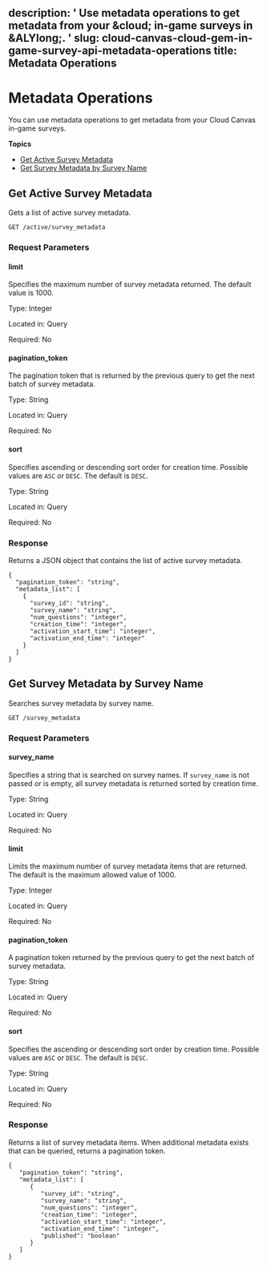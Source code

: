 description: ' Use metadata operations to get metadata from your &cloud; in-game surveys
  in &ALYlong;. '
slug: cloud-canvas-cloud-gem-in-game-survey-api-metadata-operations
title: Metadata Operations
---
# Metadata Operations<a name="cloud-canvas-cloud-gem-in-game-survey-api-metadata-operations"></a>

You can use metadata operations to get metadata from your Cloud Canvas in\-game surveys\.

**Topics**
+ [Get Active Survey Metadata](#cloud-canvas-cloud-gem-in-game-survey-api-metadata-active-get)
+ [Get Survey Metadata by Survey Name](#cloud-canvas-cloud-gem-in-game-survey-api-metadata-get-by-survey-name)

## Get Active Survey Metadata<a name="cloud-canvas-cloud-gem-in-game-survey-api-metadata-active-get"></a>

Gets a list of active survey metadata\.

```
GET /active/survey_metadata
```

### Request Parameters<a name="cloud-canvas-cloud-gem-in-game-survey-api-metadata-active-get-request-parameters"></a>

#### limit<a name="cloud-canvas-cloud-gem-in-game-survey-api-metadata-active-get-request-parameters-limit"></a>

Specifies the maximum number of survey metadata returned\. The default value is 1000\.

Type: Integer

Located in: Query

Required: No

#### pagination\_token<a name="cloud-canvas-cloud-gem-in-game-survey-api-metadata-active-get-request-parameters-pagination-token"></a>

The pagination token that is returned by the previous query to get the next batch of survey metadata\.

Type: String

Located in: Query

Required: No

#### sort<a name="cloud-canvas-cloud-gem-in-game-survey-api-metadata-active-get-request-parameters-sort"></a>

Specifies ascending or descending sort order for creation time\. Possible values are `ASC` or `DESC`\. The default is `DESC`\.

Type: String

Located in: Query

Required: No

### Response<a name="cloud-canvas-cloud-gem-in-game-survey-api-metadata-active-get-response"></a>

Returns a JSON object that contains the list of active survey metadata\.

```
{
  "pagination_token": "string",
  "metadata_list": [
    {
      "survey_id": "string",
      "survey_name": "string",
      "num_questions": "integer",
      "creation_time": "integer",
      "activation_start_time": "integer",
      "activation_end_time": "integer"
    }
  ]
}
```

## Get Survey Metadata by Survey Name<a name="cloud-canvas-cloud-gem-in-game-survey-api-metadata-get-by-survey-name"></a>

Searches survey metadata by survey name\.

```
GET /survey_metadata
```

### Request Parameters<a name="cloud-canvas-cloud-gem-in-game-survey-api-metadata-get-by-survey-name-request-parameters"></a>

#### survey\_name<a name="cloud-canvas-cloud-gem-in-game-survey-api-metadata-get-by-survey-name-request-parameters-survey-name"></a>

Specifies a string that is searched on survey names\. If `survey_name` is not passed or is empty, all survey metadata is returned sorted by creation time\.

Type: String

Located in: Query

Required: No

#### limit<a name="cloud-canvas-cloud-gem-in-game-survey-api-metadata-get-by-survey-name-request-parameters-limit"></a>

Limits the maximum number of survey metadata items that are returned\. The default is the maximum allowed value of 1000\.

Type: Integer

Located in: Query

Required: No

#### pagination\_token<a name="cloud-canvas-cloud-gem-in-game-survey-api-metadata-get-by-survey-name-request-parameters-pagination-token"></a>

A pagination token returned by the previous query to get the next batch of survey metadata\.

Type: String

Located in: Query

Required: No

#### sort<a name="cloud-canvas-cloud-gem-in-game-survey-api-metadata-get-by-survey-name-request-parameters-sort"></a>

Specifies the ascending or descending sort order by creation time\. Possible values are `ASC` or `DESC`\. The default is `DESC`\.

Type: String

Located in: Query

Required: No

### Response<a name="cloud-canvas-cloud-gem-in-game-survey-api-metadata-get-by-survey-name-response"></a>

Returns a list of survey metadata items\. When additional metadata exists that can be queried, returns a pagination token\.

```
{
   "pagination_token": "string",
   "metadata_list": [
      {
         "survey_id": "string",
         "survey_name": "string",
         "num_questions": "integer",
         "creation_time": "integer",
         "activation_start_time": "integer",
         "activation_end_time": "integer",
         "published": "boolean"
      }
   ]
}
```